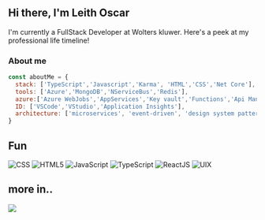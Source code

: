 <h2> Hi there, I'm Leith Oscar </h2>


I'm currently a FullStack Developer at Wolters kluwer. Here's a peek at my professional life timeline!




### About me

```javascript
const aboutMe = {
  stack: ['TypeScript','Javascript','Karma', 'HTML','CSS','Net Core'],
  tools: ['Azure','MongoDB','NServiceBus','Redis'],
  azure:['Azure WebJobs','AppServices','Key vault','Functions','Api Management']
  ID: ['VSCode','VStudio','Application Insights'],
  architecture: ['microservices', 'event-driven', 'design system pattern'], 
}

```

<h2>Fun</h2>

![CSS](https://img.shields.io/badge/css3-%231572B6.svg?style=for-the-badge&logo=css3&logoColor=white)
![HTML5](https://img.shields.io/badge/html5-%23E34F26.svg?style=for-the-badge&logo=html5&logoColor=white)
![JavaScript](https://img.shields.io/badge/javascript-%23323330.svg?style=for-the-badge&logo=javascript&logoColor=%23F7DF1E)
![TypeScript](https://img.shields.io/badge/typescript-%23323330.svg?style=for-the-badge&logo=typescript&logoColor=%23F7DF1E)
![ReactJS](https://img.shields.io/badge/react-%23E34F26.svg?style=for-the-badge&logo=react&logoColor=white)
![UIX](https://img.shields.io/badge/uix-%23E34F26.svg?style=for-the-badge&logo=uix&logoColor=white)

<h2>more in..</h2>

[<img src="https://img.shields.io/badge/linkedin-LeithOscar-blue?style=for-the-badge&logo=linkedin"/>][1]

[1]: https://www.linkedin.com/in/leith-oscar/
